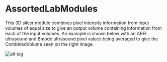# AssortedLabModules
This 3D slicer module combines pixel intensity information from input volumes of equal size to give an output volume containing information from each of the input volumes. An example is shown below with an ARFI ultrasound and Bmode ultrasound pixel values being averaged to give the CombinedVolume seen on the right image.


![alt tag](http://i66.tinypic.com/95vf9f.png)
